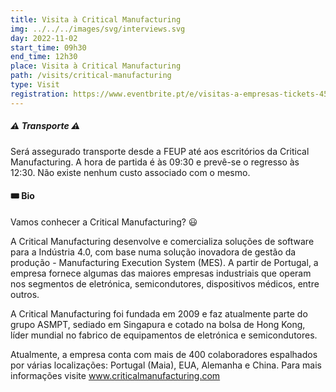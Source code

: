 ```yaml
---
title: Visita à Critical Manufacturing
img: ../../../images/svg/interviews.svg
day: 2022-11-02
start_time: 09h30
end_time: 12h30
place: Visita à Critical Manufacturing
path: /visits/critical-manufacturing
type: Visit
registration: https://www.eventbrite.pt/e/visitas-a-empresas-tickets-451667538767
---
```


##### ⚠️ Transporte ⚠️

Será assegurado transporte desde a FEUP até aos escritórios da Critical Manufacturing. A hora de partida é às 09:30 e prevê-se o regresso às 12:30. Não existe nenhum custo associado com o mesmo.

#### 🎟️ Bio

Vamos conhecer a Critical Manufacturing? 😃

A Critical Manufacturing desenvolve e comercializa soluções de software para a Indústria 4.0, com base numa solução inovadora de gestão da produção - Manufacturing Execution System (MES). A partir de Portugal, a empresa fornece algumas das maiores empresas industriais que operam nos segmentos de eletrónica, semicondutores, dispositivos médicos, entre outros.

A Critical Manufacturing foi fundada em 2009 e faz atualmente parte do grupo ASMPT, sediado em Singapura e cotado na bolsa de Hong Kong, líder mundial no fabrico de equipamentos de eletrónica e semicondutores.

Atualmente, a empresa conta com mais de 400 colaboradores espalhados por várias localizações: Portugal (Maia), EUA, Alemanha e China. Para mais informações visite www.criticalmanufacturing.com
